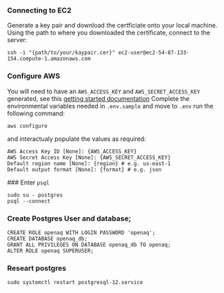 ### Connecting to EC2
Generate a key pair and download the certficiate onto your local machine. 
Using the path to where you downloaded the certificate, connect to the server:
```
ssh -i "{path/to/your/kaypair.cer}" ec2-user@ec2-54-87-133-154.compute-1.amazonaws.com
```
### Configure AWS
You will need to have an `AWS_ACCESS_KEY` and `AWS_SECRET_ACCESS_KEY` generated, see this [getting started documentation](https://docs.aws.amazon.com/cli/latest/userguide/getting-started-prereqs.html)
Complete the environmental variables needed in `.env.sample` and move to `.env`
run the following command:
```
aws configure
```
and interactualy populate the values as required:
```
AWS Access Key ID [None]: {AWS_ACCESS_KEY}
AWS Secret Access Key [None]: {AWS_SECRET_ACCESS_KEY}
Default region name [None]: {region} # e.g. us-east-1
Default output format [None]: {format} # e.g. json
```
### Enter `psql`
```
sudo su - postgres 
psql --connect
```


### Create Postgres User and database;

```
CREATE ROLE openaq WITH LOGIN PASSWORD 'openaq';
CREATE DATABASE openaq_db;
GRANT ALL PRIVILEGES ON DATABASE openaq_db TO openaq;
ALTER ROLE openaq SUPERUSER;
```
### Researt postgres
```
sudo systemctl restart postgresql-12.service
```
